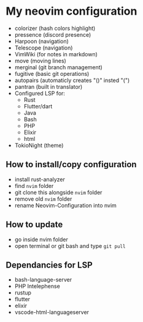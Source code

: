 # My neovim configuration
- colorizer (hash colors highlight)
- pressence (discord presence)
- Harpoon (navigation)
- Telescope (navigation)
- VimWiki (for notes in markdown)
- move (moving lines)
- merginal (git branch management)
- fugitive (basic git operations)
- autopairs (automaticly creates "()" insted "(")
- pantran (built in translator)
- Configured LSP for:
	- Rust
	- Flutter/dart
	- Java
	- Bash
	- PHP
	- Elixir 
	- html
- TokioNight (theme)
## How to install/copy configuration
- install rust-analyzer
- find ``nvim`` folder
- git clone this alongside ``nvim`` folder
- remove old ``nvim`` folder
- rename Neovim-Configuration into nvim
## How to update 
- go inside nvim folder 
- open terminal or git bash and type ``git pull``
## Dependancies for LSP
- bash-language-server
- PHP Intelephense
- rustup
- flutter 
- elixir
- vscode-html-languageserver
